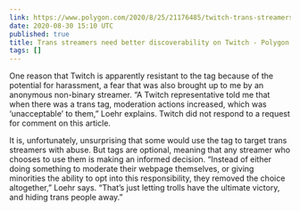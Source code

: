 ```yaml
---
link: https://www.polygon.com/2020/8/25/21176485/twitch-trans-streamers-discoverability-tags
date: 2020-08-30 15:10 UTC
published: true
title: Trans streamers need better discoverability on Twitch - Polygon
tags: []
---
```


One reason that Twitch is apparently resistant to the tag because of the potential for harassment, a fear that was also brought up to me by an anonymous non-binary streamer. “A Twitch representative told me that when there was a trans tag, moderation actions increased, which was ‘unacceptable’ to them,” Loehr explains. Twitch did not respond to a request for comment on this article.

It is, unfortunately, unsurprising that some would use the tag to target trans streamers with abuse. But tags are optional, meaning that any streamer who chooses to use them is making an informed decision. “Instead of either doing something to moderate their webpage themselves, or giving minorities the ability to opt into this responsibility, they removed the choice altogether,” Loehr says. “That’s just letting trolls have the ultimate victory, and hiding trans people away.”

